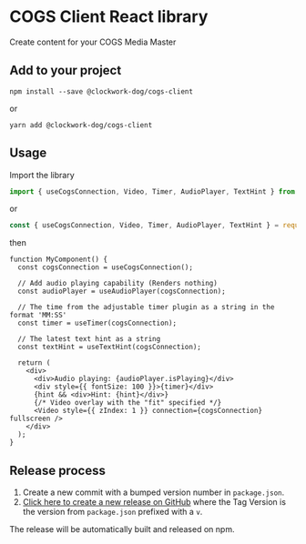 # COGS Client React library

Create content for your COGS Media Master

## Add to your project

```shell
npm install --save @clockwork-dog/cogs-client
```

or

```shell
yarn add @clockwork-dog/cogs-client
```

## Usage

Import the library

```ts
import { useCogsConnection, Video, Timer, AudioPlayer, TextHint } from '@clockworkdog/cogs-client-react';
```

or

```js
const { useCogsConnection, Video, Timer, AudioPlayer, TextHint } = require('@clockworkdog/cogs-client-react');
```

then

```tsx
function MyComponent() {
  const cogsConnection = useCogsConnection();

  // Add audio playing capability (Renders nothing)
  const audioPlayer = useAudioPlayer(cogsConnection);

  // The time from the adjustable timer plugin as a string in the format 'MM:SS'
  const timer = useTimer(cogsConnection);

  // The latest text hint as a string
  const textHint = useTextHint(cogsConnection);

  return (
    <div>
      <div>Audio playing: {audioPlayer.isPlaying}</div>
      <div style={{ fontSize: 100 }}>{timer}</div>
      {hint && <div>Hint: {hint}</div>}
      {/* Video overlay with the "fit" specified */}
      <Video style={{ zIndex: 1 }} connection={cogsConnection} fullscreen />
    </div>
  );
}
```

## Release process

1. Create a new commit with a bumped version number in `package.json`.
2. [Click here to create a new release on GitHub](https://github.com/clockwork-dog/cogs-client-react-lib/releases/new) where the Tag Version is the version from `package.json` prefixed with a `v`.

The release will be automatically built and released on npm.
